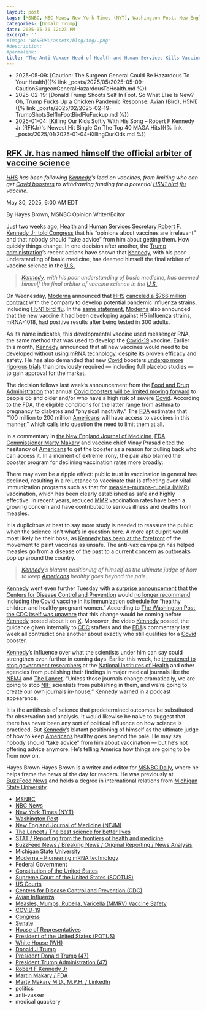 ```yaml
---
layout: post
tags: [MSNBC, NBC News, New York Times (NYT), Washington Post, New England Journal of Medicine (NEJM), The Lancet / The best science for better lives, STAT / Reporting from the frontiers of health and medicine, BuzzFeed News / Breaking News / Original Reporting / News Analysis, Michigan State University, Moderna – Pioneering mRNA technology, Federal Government, Constitution of the United States, Supreme Court of the United States (SCOTUS), US Courts, Centers for Disease Control and Prevention (CDC), Avian Influenza, Measles Mumps Rubella Varicella (MMRV) Vaccine Safety, COVID-19, Congress, Senate, House of Representatives, President of the United States (POTUS), White House (WH), Donald J Trump, President Donald Trump (47), President Trump Administration (47), Robert F Kennedy Jr, Martin Makary / FDA, Marty Makary M.D. M.P.H. / LinkedIn, politics, anti-vaxxer, medical quackery]
categories: [Donald Trump]
date: 2025-05-30 12:23 PM
excerpt: ''
#image: 'BASEURL/assets/blog/img/.png'
#description:
#permalink:
title: "The Anti-Vaxxer Head of Health and Human Services Kills Vaccine Development for Bird Flu"
---
```


- 2025-05-09: [Caution: The Surgeon General Could Be Hazardous To Your Health]({% link _posts/2025/05/2025-05-09-CautionSurgeonGeneralHazardousToHealth.md %})
- 2025-02-19: [Donald Trump Shoots Self In Foot. So What Else Is New? Oh, Trump Fucks Up a Chicken Pandemic Response: Avian (Bird), H5N1]({% link _posts/2025/02/2025-02-19-TrumpShotsSelfInFootBirdFluFuckup.md %})
- 2025-01-04: [Killing Our Kids Softly With His Song – Robert F Kennedy Jr (RFKJr)'s Newest Hit Single On The Top 40 MAGA Hits]({% link _posts/2025/01/2025-01-04-KillingOurKids.md %})

## [RFK Jr. has named himself the official arbiter of vaccine science](https://www.msnbc.com/opinion/msnbc-opinion/rfk-jr-hhs-vaccines-covid-bird-flu-moderna-rcna209745)

*[HHS](https://www.hhs.gov/) has been following [Kennedy](https://www.hhs.gov/about/leadership/robert-kennedy.html)'s lead on vaccines, from limiting who can get [Covid boosters](https://www.cdc.gov/covid/index.html) to withdrawing funding for a potential [H5N1 bird flu](https://www.cdc.gov/bird-flu/) vaccine.*

May 30, 2025, 6:00 AM EDT

By Hayes Brown, MSNBC Opinion Writer/Editor

Just two weeks ago, [Health and Human Services Secretary Robert F. Kennedy Jr. told Congress](https://www.msnbc.com/opinion/msnbc-opinion/rfk-jr-testimony-congressional-hearing-vaccine-advice-rcna206890) that his “opinions about vaccines are irrelevant” and that nobody should “take advice” from him about getting them. How quickly things change. In one decision after another, the [Trump](https://www.donaldjtrump.com/) [administration](https://www.whitehouse.gov/)’s recent actions have shown that [Kennedy](https://www.hhs.gov/about/leadership/robert-kennedy.html), with his poor understanding of basic medicine, has deemed himself the final arbiter of vaccine science in the [U.S.](https://www.usa.gov/)

> *[Kennedy](https://www.hhs.gov/about/leadership/robert-kennedy.html), with his poor understanding of basic medicine, has deemed himself the final arbiter of vaccine science in the [U.S.](https://www.usa.gov/)*

On Wednesday, [Moderna](https://www.modernatx.com/) announced that [HHS](https://www.hhs.gov/) [canceled a $766 million contract](https://www.nbcnews.com/health/health-news/trump-administration-cancels-766-million-moderna-contract-fight-future-rcna209707) with the company to develop potential pandemic influenza strains, including [H5N1 bird flu](https://www.cdc.gov/bird-flu/). In the [same statement](https://investors.modernatx.com/news/news-details/2025/Moderna-Announces-Update-on-Investigational-Pandemic-Influenza-Program-/default.aspx), [Moderna](https://www.modernatx.com/) also announced that the new vaccine it had been developing against H5 influenza strains, mRNA-1018, had positive results after being tested in 300 adults.

As its name indicates, this developmental vaccine used messenger RNA, the same method that was used to develop the [Covid-19](https://www.cdc.gov/covid/index.html) vaccine. Earlier this month, [Kennedy](https://www.hhs.gov/about/leadership/robert-kennedy.html) announced that all new vaccines would need to be developed [without using mRNA technology](https://www.nytimes.com/2025/05/01/us/rfk-jr-vaccine-safety-placebos-covid.html), despite its proven efficacy and safety. He has also demanded that new [Covid](https://www.cdc.gov/covid/index.html) boosters [undergo more rigorous trials](https://www.nbcnews.com/health/health-news/fda-panel-says-covid-vaccines-can-stay-fall-access-concerns-rcna208492) than previously required — including full placebo studies — to gain approval for the market.

The decision follows last week’s announcement from the [Food and Drug Administration](https://www.fda.gov/) that annual [Covid boosters will be limited moving forward](https://www.statnews.com/2025/05/20/fda-vaccine-framework-new-covid-shot-recommendations-vinay-prasad-marty-makary/) to people 65 and older and/or who have a high risk of severe [Covid](https://www.cdc.gov/covid/index.html). According to the [FDA](https://www.fda.gov/), the eligible conditions for the latter range from asthma to pregnancy to diabetes and “physical inactivity.” The [FDA](https://www.fda.gov/) estimates that “100 million to 200 million [Americans](https://www.usa.gov/) will have access to vaccines in this manner,” which calls into question the need to limit them at all.

In a commentary in [the New England Journal of Medicine](https://www.nejm.org/doi/full/10.1056/NEJMsb2506929), [FDA](https://www.fda.gov/) [Commissioner Marty Makary](https://www.fda.gov/about-fda/fda-organization/martin-makary) and vaccine chief Vinay Prasad cited the hesitancy of [Americans](https://www.usa.gov/) to get the booster as a reason for pulling back who can access it. In a moment of extreme irony, the pair also blamed the booster program for declining vaccination rates more broadly:

There may even be a ripple effect: public trust in vaccination in general has declined, resulting in a reluctance to vaccinate that is affecting even vital immunization programs such as that for [measles–mumps–rubella (MMR)](https://www.cdc.gov/vaccine-safety/vaccines/mmr.html) vaccination, which has been clearly established as safe and highly effective. In recent years, reduced [MMR](https://www.cdc.gov/vaccine-safety/vaccines/mmr.htm) vaccination rates have been a growing concern and have contributed to serious illness and deaths from measles.

It is duplicitous at best to say more study is needed to reassure the public when the science isn’t what’s in question here. A more apt culprit would most likely be their boss, as [Kennedy has been at the forefront](https://www.msnbc.com/opinion/msnbc-opinion/measles-deaths-texas-rfk-jr-vaccines-rcna195401) of the movement to paint vaccines as unsafe. The anti-vax campaign has helped measles go from a disease of the past to a current concern as outbreaks pop up around the country.

> *[Kennedy](https://www.hhs.gov/about/leadership/robert-kennedy.html)’s blatant positioning of himself as the ultimate judge of how to keep [Americans](https://www.usa.gov/) healthy goes beyond the pale.*

[Kennedy](https://www.hhs.gov/about/leadership/robert-kennedy.html) went even further Tuesday with a [surprise announcement](https://x.com/seckennedy/status/1927368440811008138?s=46) that the [Centers for Disease Control and Prevention](https://www.cdc.gov/) would [no longer recommend including the Covid vaccine](https://www.nbcnews.com/health/health-news/covid-vaccine-kids-pregnant-women-cdc-recommendation-rfk-jr-rcna207312) in its immunization schedule for “healthy children and healthy pregnant women.” According to [The Washington Post](https://www.washingtonpost.com/), [the CDC itself was unaware](https://www.washingtonpost.com/health/2025/05/28/vaccines-cdc-rfk-jr-covid/) that this change would be coming before [Kennedy](https://www.hhs.gov/about/leadership/robert-kennedy.html) posted about it on [X](https://x.com/). Moreover, the video [Kennedy](https://www.hhs.gov/about/leadership/robert-kennedy.html) posted, the guidance given internally to [CDC](https://www.cdc.gov/) staffers and the [FDA](https://www.fda.gov/)’s commentary last week all contradict one another about exactly who still qualifies for a [Covid](https://www.cdc.gov/covid/index.html) booster.

[Kennedy](https://www.hhs.gov/about/leadership/robert-kennedy.html)’s influence over what the scientists under him can say could strengthen even further in coming days. Earlier this week, he [threatened to stop government researchers](https://www.politico.com/news/2025/05/27/rfk-jr-nih-scientists-medical-journals-jama-lancet-nejm-00371349) at the [National Institutes of Health](https://www.nih.gov/) and other agencies from publishing their findings in major medical journals like the [NEMJ](https://www.nejm.org/) and [The Lancet](https://www.thelancet.com/). “Unless those journals change dramatically, we are going to stop [NIH](https://www.nih.gov/) scientists from publishing in them, and we’re going to create our own journals in-house,” [Kennedy](https://www.hhs.gov/about/leadership/robert-kennedy.html) warned in a podcast appearance.

It is the antithesis of science that predetermined outcomes be substituted for observation and analysis. It would likewise be naive to suggest that there has never been any sort of political influence on how science is practiced. But [Kennedy](https://www.hhs.gov/about/leadership/robert-kennedy.html)’s blatant positioning of himself as the ultimate judge of how to keep [Americans](https://www.usa.gov/) healthy goes beyond the pale. He may say nobody should “take advice” from him about vaccination — but he’s not offering advice anymore. He’s telling America how things are going to be from now on.

Hayes Brown
Hayes Brown is a writer and editor for [MSNBC Daily](https://www.msnbc.com/), where he helps frame the news of the day for readers. He was previously at [BuzzFeed News](https://www.buzzfeednews.com/) and holds a degree in international relations from [Michigan State University](https://msu.edu/).

- [MSNBC](https://www.msnbc.com/)
- [NBC News](https://www.nbcnews.com/)
- [New York Times (NYT)](https://www.nytimes.com/)
- [Washington Post](https://www.washingtonpost.com/)
- [New England Journal of Medicine (NEJM)](https://www.nejm.org/)
- [The Lancet / The best science for better lives](https://www.thelancet.com/)
- [STAT / Reporting from the frontiers of health and medicine](https://www.statnews.com/)
- [BuzzFeed News / Breaking News / Original Reporting / News Analysis](https://www.buzzfeednews.com/)
- [Michigan State University](https://msu.edu/)
- [Moderna – Pioneering mRNA technology](https://www.modernatx.com/)
- Federal Government 
- [Constitution of the United States](https://constitution.congress.gov/)
- [Supreme Court of the United States (SCOTUS)](https://www.supremecourt.gov/)
- [US Courts](https://www.uscourts.gov/)
- [Centers for Disease Control and Prevention (CDC)](https://www.cdc.gov/)
- [Avian Influenza](https://www.cdc.gov/bird-flu/)
- [Measles, Mumps, Rubella, Varicella (MMRV) Vaccine Safety](https://www.cdc.gov/vaccine-safety/vaccines/mmr.html)
- [COVID-19](https://www.cdc.gov/covid/index.html)
- [Congress](https://www.congress.gov/)
- [Senate](https://www.senate.gov/)
- [House of Representatives](https://www.house.gov/)
- [President of the United States (POTUS)](https://www.whitehouse.gov/)
- [White House (WH)](https://www.whitehouse.gov/)
- [Donald J Trump](https://www.donaldjtrump.com/)
- [President Donald Trump (47)](https://www.whitehouse.gov/administration/donald-j-trump/)
- [President Trump Administration (47)](https://www.whitehouse.gov/administration/)
- [Robert F Kennedy Jr](https://www.hhs.gov/about/leadership/robert-kennedy.html)
- [Martin Makary / FDA](https://www.fda.gov/about-fda/fda-organization/martin-makary)
- [Marty Makary M.D., M.P.H. / LinkedIn](https://www.linkedin.com/in/martymakary/)
- politics
- anti-vaxxer 
- medical quackery 
